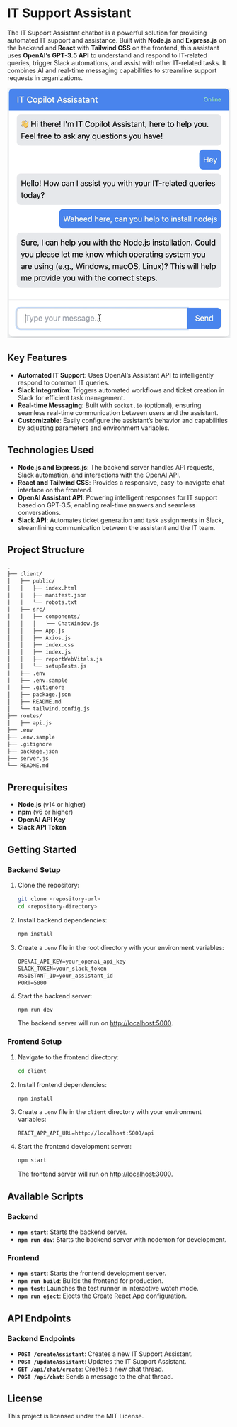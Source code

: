# IT Support Assistant

The IT Support Assistant chatbot is a powerful solution for providing automated IT support and assistance. Built with **Node.js** and **Express.js** on the backend and **React** with **Tailwind CSS** on the frontend, this assistant uses **OpenAI’s GPT-3.5 API** to understand and respond to IT-related queries, trigger Slack automations, and assist with other IT-related tasks. It combines AI and real-time messaging capabilities to streamline support requests in organizations.

[![Demo Video](demo/video-thumbnail.png)](https://drive.google.com/file/d/1EwHHppIyQGXiViCOCxRCsgqv-_isWabi/view?usp=sharing)

## Key Features

- **Automated IT Support**: Uses OpenAI’s Assistant API to intelligently respond to common IT queries.
- **Slack Integration**: Triggers automated workflows and ticket creation in Slack for efficient task management.
- **Real-time Messaging**: Built with `socket.io` (optional), ensuring seamless real-time communication between users and the assistant.
- **Customizable**: Easily configure the assistant’s behavior and capabilities by adjusting parameters and environment variables.

## Technologies Used

- **Node.js and Express.js**: The backend server handles API requests, Slack automation, and interactions with the OpenAI API.
- **React and Tailwind CSS**: Provides a responsive, easy-to-navigate chat interface on the frontend.
- **OpenAI Assistant API**: Powering intelligent responses for IT support based on GPT-3.5, enabling real-time answers and seamless conversations.
- **Slack API**: Automates ticket generation and task assignments in Slack, streamlining communication between the assistant and the IT team.

## Project Structure

```plaintext
.
├── client/
│   ├── public/
│   │   ├── index.html
│   │   ├── manifest.json
│   │   └── robots.txt
│   ├── src/
│   │   ├── components/
│   │   │   └── ChatWindow.js
│   │   ├── App.js
│   │   ├── Axios.js
│   │   ├── index.css
│   │   ├── index.js
│   │   ├── reportWebVitals.js
│   │   └── setupTests.js
│   ├── .env
│   ├── .env.sample
│   ├── .gitignore
│   ├── package.json
│   ├── README.md
│   └── tailwind.config.js
├── routes/
│   ├── api.js
├── .env
├── .env.sample
├── .gitignore
├── package.json
├── server.js
└── README.md
```

## Prerequisites

- **Node.js** (v14 or higher)
- **npm** (v6 or higher)
- **OpenAI API Key**
- **Slack API Token**

## Getting Started

### Backend Setup

1. Clone the repository:

   ```sh
   git clone <repository-url>
   cd <repository-directory>
   ```

2. Install backend dependencies:

   ```sh
   npm install
   ```

3. Create a `.env` file in the root directory with your environment variables:

   ```plaintext
   OPENAI_API_KEY=your_openai_api_key
   SLACK_TOKEN=your_slack_token
   ASSISTANT_ID=your_assistant_id
   PORT=5000
   ```

4. Start the backend server:

   ```sh
   npm run dev
   ```

   The backend server will run on [http://localhost:5000](http://localhost:5000).

### Frontend Setup

1. Navigate to the frontend directory:

   ```sh
   cd client
   ```

2. Install frontend dependencies:

   ```sh
   npm install
   ```

3. Create a `.env` file in the `client` directory with your environment variables:

   ```plaintext
   REACT_APP_API_URL=http://localhost:5000/api
   ```

4. Start the frontend development server:

   ```sh
   npm start
   ```

   The frontend server will run on [http://localhost:3000](http://localhost:3000).

## Available Scripts

### Backend

- **`npm start`**: Starts the backend server.
- **`npm run dev`**: Starts the backend server with nodemon for development.

### Frontend

- **`npm start`**: Starts the frontend development server.
- **`npm run build`**: Builds the frontend for production.
- **`npm test`**: Launches the test runner in interactive watch mode.
- **`npm run eject`**: Ejects the Create React App configuration.

## API Endpoints

### Backend Endpoints

- **`POST /createAssistant`**: Creates a new IT Support Assistant.
- **`POST /updateAssistant`**: Updates the IT Support Assistant.
- **`GET /api/chat/create`**: Creates a new chat thread.
- **`POST /api/chat`**: Sends a message to the chat thread.

## License

This project is licensed under the MIT License.
